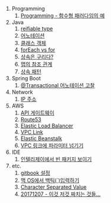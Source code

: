 1. Programming  
    1. [Programming - 함수형 패러다임의 예](/programming/functional-paradigm-example.md)  
2. Java
    1. [reifiable type](/java/reifiable-type.md)  
    2. [어노테이션](/java/annotation.md)
    3. [클래스 객체](/java/class-object.md)  
    4. [forEach vs for](/java/for-each-vs-for.md)  
    5. [상속은 구리다?](/java/is-extend-bad.md)  
    6. [맵의 참조 관계](/java/map-reference.md)  
    7. [상속 패턴](/java/extend-pattern.md)  
3. Spring Boot
    1. [@Transactional 어노테이션 고찰](/spring-boot/transactional-commit.md)  
4. Network  
    1. [IP 주소](/network/ip-address.md)
5. AWS  
    1. [API 게이트웨이](/aws/api-gateway.md)  
    2. [Route53](/aws/route-53.md)  
    3. [Elastic Load Balancer](/aws/elastic-load-balancer.md)
    4. [VPC Link](/aws/vpc-link.md)
    5. [Elastic Beanstalk](/aws/elastic-beanstalk.md)  
    6. [VPC 링크에 파라미터 넘기기](/aws/vpc-link-parameter.md)  
6. IDE
    1. [인텔리제이에서 빈 패키지 보이기](/ide/intellij-show-empty-package/README.md)  
7. etc.
    1. [gitbook 설정](/etc/gitbook-config.md)  
    2. [맥 OS에서 백틱(`)입력하기](/etc/mac-os-typing-backtick.md)    
    3. [Character Separated Value](/etc/character-separated-value.md)  
    4. [20171207 - 이것 저것 짜치는 것들...](/etc/20171207.md)  